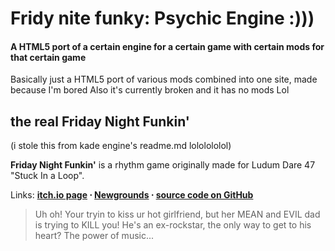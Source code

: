 # Fridy nite funky: Psychic Engine :)))
<h4>A HTML5 port of a certain engine for a certain game with certain mods for that certain game</h4>

Basically just a HTML5 port of various mods combined into one site, made because I'm bored Also it's currently broken and it has no mods Lol

## the real Friday Night Funkin'
(i stole this from kade engine's readme.md lololololol)

**Friday Night Funkin'** is a rhythm game originally made for Ludum Dare 47 "Stuck In a Loop".

Links: **[itch.io page](https://ninja-muffin24.itch.io/funkin) ⋅ [Newgrounds](https://www.newgrounds.com/portal/view/770371) ⋅ [source code on GitHub](https://github.com/ninjamuffin99/Funkin)**
> Uh oh! Your tryin to kiss ur hot girlfriend, but her MEAN and EVIL dad is trying to KILL you! He's an ex-rockstar, the only way to get to his heart? The power of music... 
